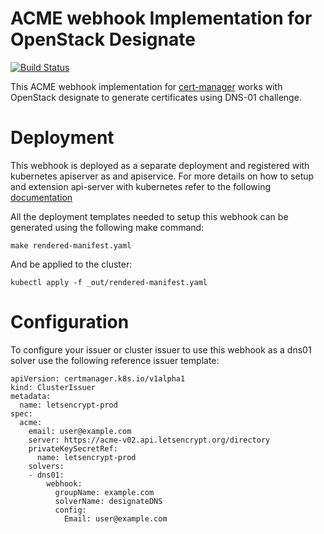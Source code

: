 # ACME webhook Implementation for OpenStack Designate

[![Build Status](https://travis-ci.org/syseleven/designate-certmanager-webhook.svg?branch=master)](https://travis-ci.org/syseleven/designate-certmanager-webhook)

This ACME webhook implementation for [cert-manager](http://docs.cert-manager.io) works with OpenStack designate to generate certificates using DNS-01 challenge.

# Deployment
This webhook is deployed as a separate deployment and registered with kubernetes apiserver as and apiservice. For more details on how
to setup and extension api-server with kubernetes refer to the following [documentation](https://kubernetes.io/docs/tasks/access-kubernetes-api/setup-extension-api-server/#setup-an-extension-api-server-to-work-with-the-aggregation-layer)

All the deployment templates needed to setup this webhook can be generated using the following make command:
```
make rendered-manifest.yaml
```

And be applied to the cluster:
```
kubectl apply -f _out/rendered-manifest.yaml
```

# Configuration

To configure your issuer or cluster issuer to use this webhook as a dns01 solver use the following reference issuer template:

```
apiVersion: certmanager.k8s.io/v1alpha1
kind: ClusterIssuer
metadata:
  name: letsencrypt-prod
spec:
  acme:
    email: user@example.com
    server: https://acme-v02.api.letsencrypt.org/directory
    privateKeySecretRef:
      name: letsencrypt-prod
    solvers:
    - dns01:
        webhook:
          groupName: example.com
          solverName: designateDNS
          config:
            Email: user@example.com
```
